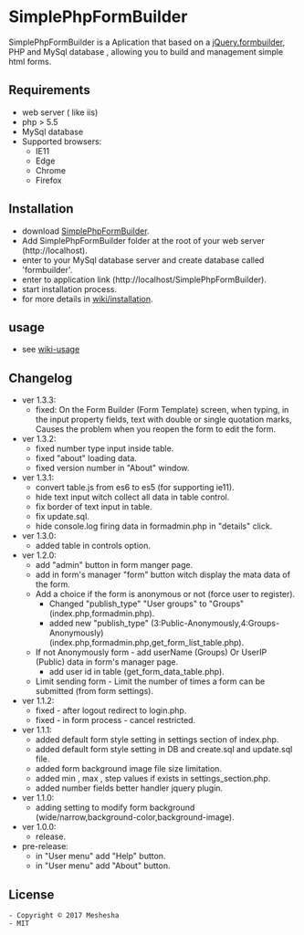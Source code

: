 # SimplePhpFormBuilder
SimplePhpFormBuilder is a Aplication that based on a [jQuery.formbuilder](https://formbuilder.online/), PHP and MySql database , allowing you to build and management simple html forms.

## Requirements
  * web server ( like iis)
  * php > 5.5
  * MySql database
  * Supported browsers:
    - IE11
    - Edge
    - Chrome
    - Firefox
## Installation
* download [SimplePhpFormBuilder](https://github.com/meshesha/SimplePhpFormBuilder/releases).
* Add SimplePhpFormBuilder folder at the root of your web server (http://localhost).
* enter to your MySql database server and create database called 'formbuilder'.
* enter to application link (http://localhost/SimplePhpFormBuilder).
* start installation process.
* for more details in [wiki/installation](https://github.com/meshesha/SimplePhpFormBuilder/wiki/Installation).

## usage
* see [wiki-usage](https://github.com/meshesha/SimplePhpFormBuilder/wiki/usage)

## Changelog
* ver 1.3.3:       
   - fixed: On the Form Builder (Form Template) screen, when typing,
     in the input property fields, text with double or single quotation marks,
      Causes the problem when you reopen the form to edit the form.
* ver 1.3.2:
  - fixed number type input inside table.
  - fixed "about" loading data.
  - fixed version number in "About" window. 
* ver 1.3.1:
  - convert table.js from es6 to es5 (for supporting ie11).
  - hide text input witch collect all data in table control.
  - fix border of text input in table.
  - fix update.sql.
  - hide console.log firing data in formadmin.php in "details" click.
* ver 1.3.0:
  - added table in controls option.
* ver 1.2.0:
  - add "admin" button in form manger page.
  - add in form's manager "form" button witch display the mata data of the form.
  - Add a choice if the form is anonymous or not (force user to register).
    - Changed "publish_type" "User groups" to "Groups" (index.php,formadmin.php).
    - added new "publish_type" (3:Public-Anonymously,4:Groups-Anonymously) (index.php,formadmin.php,get_form_list_table.php).
  - If not Anonymously form - add userName (Groups) Or UserIP (Public)  data in form's manager page.
    - add user id in table (get_form_data_table.php).
  - Limit sending form - Limit the number of times a form can be submitted (from form settings).
* ver 1.1.2:
  - fixed - after logout redirect to login.php.
  - fixed - in form process -  cancel restricted.
* ver 1.1.1:
  - added default form style setting in settings section of index.php.
  - added default form style setting in DB and create.sql and update.sql file.
  - added form background image file size limitation.
  - added min , max , step values if exists in settings_section.php.
  - added number fields better handler jquery plugin.
* ver 1.1.0:
  - adding setting to modify form background (wide/narrow,background-color,background-image).
* ver 1.0.0:
  - release.
* pre-release:
  - in "User menu" add "Help" button.
  - in "User menu" add "About" button.
  
## License
    - Copyright © 2017 Meshesha
    - MIT
